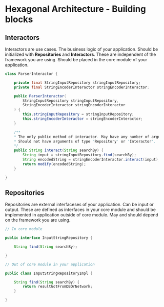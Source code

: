 # Hexagonal Architecture - Building blocks

## Interactors

Interactors are use cases. The business logic of your application.
Should be initialized with **Repositories** and **Interactors**.
These are independent of the framework you are using. Should be placed
in the core module of your application.

```java
class ParserInteractor {

    private final StringInputRepository stringInputRepository;
    private final StringEncoderInteractor stringEncoderInteractor;

    public ParserInteractor(
        StringInputRepository stringInputRepository,
        StringEncoderInteractor stringEncoderInteractor
    ) {
        this.stringInputRepository = stringInputRepository;
        this.stringEncoderInteractor = stringEncoderInteractor;
    }

    /**
    * The only public method of interactor. May have any number of arguments
    * Should not have arguments of type 'Repository' or 'Interactor'.
    */
    public String interact(String searchBy) {
        String input = stringInputRepository.find(searchBy);
        String encodedString = stringEncoderInteractor.interact(input);
        return modify(encodedString);
    }

}
```

## Repositories

Repositories are external interfaceses of your application. Can be input or
output. These are defined as interfaces in your core module and should be
implemented in application outside of core module. May and should depend on the
framework you are using.

```java
// In core module

public interface InputStringRepository {

    String find(String searchBy);

}

// Out of core module in your application

public class InputStringRepositoryImpl {

    String find(String searchBy) {
        return resultGotFromDBOrNetwork;
    }

}

```
